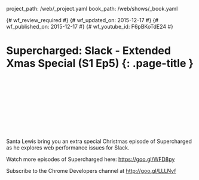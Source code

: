 project_path: /web/_project.yaml
book_path: /web/shows/_book.yaml

{# wf_review_required #}
{# wf_updated_on: 2015-12-17 #}
{# wf_published_on: 2015-12-17 #}
{# wf_youtube_id: F6pBKoTdE24 #}

# Supercharged: Slack - Extended Xmas Special (S1 Ep5) {: .page-title }


<div class="video-wrapper">
  <iframe class="devsite-embedded-youtube-video" data-video-id="F6pBKoTdE24"
          data-autohide="1" data-showinfo="0" frameborder="0" allowfullscreen>
  </iframe>
</div>


Santa Lewis bring you an extra special Christmas episode of Supercharged as he explores web performance issues for Slack.

Watch more episodes of Supercharged here: https://goo.gl/WFD8py

Subscribe to the Chrome Developers channel at http://goo.gl/LLLNvf
